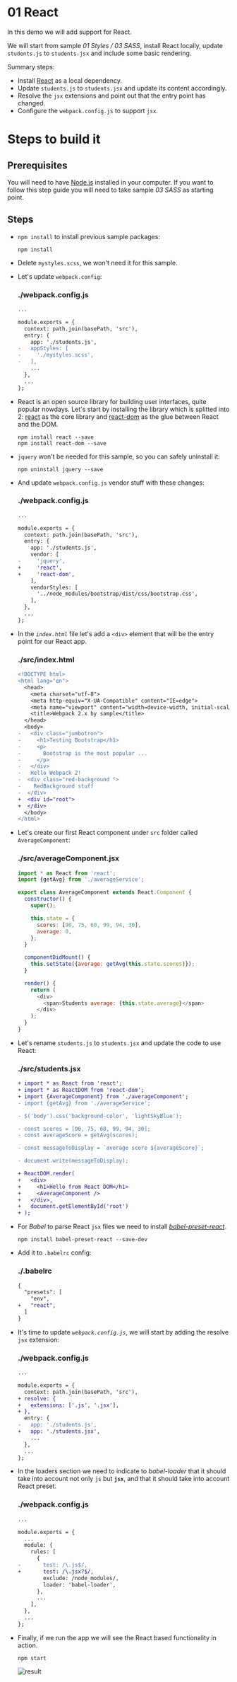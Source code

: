# 01 React

In this demo we will add support for React.

We will start from sample _01 Styles / 03 SASS_, install React locally, update `students.js` to `students.jsx` and include some basic rendering.

Summary steps:
 - Install [React](https://facebook.github.io/react/) as a local dependency.
 - Update `students.js` to `students.jsx` and update its content accordingly.
 - Resolve the `jsx` extensions and point out that the entry point has changed.
 - Configure the `webpack.config.js` to support `jsx`.

# Steps to build it

## Prerequisites

You will need to have [Node.js](https://nodejs.org/en/) installed in your computer. If you want to follow this step guide you will need to take sample _03 SASS_ as starting point.

## Steps

- `npm install` to install previous sample packages:

  ```
  npm install
  ```

- Delete `mystyles.scss`, we won't need it for this sample.

- Let's update `webpack.config`:

  ### ./webpack.config.js
  ```diff
  ...

  module.exports = {
    context: path.join(basePath, 'src'),
    entry: {
      app: './students.js',
  -   appStyles: [
  -     './mystyles.scss',
  -   ],
      ...
    },
    ...
  };

  ```

- React is an open source library for building user interfaces, quite popular nowdays. Let's start by installing the library which is splitted into 2: [react](https://www.npmjs.com/package/react) as the core library and [react-dom](https://www.npmjs.com/package/react-dom) as the glue between React and the DOM.

  ```
  npm install react --save
  npm install react-dom --save
  ```

- `jquery` won't be needed for this sample, so you can safely uninstall it:

  ```
  npm uninstall jquery --save
  ```

- And update `webpack.config.js` vendor stuff with these changes:

  ### ./webpack.config.js
  ```diff
  ...

  module.exports = {
    context: path.join(basePath, 'src'),
    entry: {
      app: './students.js',
      vendor: [
  -     'jquery',
  +     'react',
  +     'react-dom',
      ],
      vendorStyles: [
        '../node_modules/bootstrap/dist/css/bootstrap.css',
      ],
    },
    ...
  };

  ```

- In the *`index.html`* file let's add a `<div>` element that will be the entry
point for our React app.

  ### ./src/index.html
  ```diff
  <!DOCTYPE html>
  <html lang="en">
    <head>
      <meta charset="utf-8">
      <meta http-equiv="X-UA-Compatible" content="IE=edge">
      <meta name="viewport" content="width=device-width, initial-scale=1">
      <title>Webpack 2.x by sample</title>
    </head>
    <body>
  -   <div class="jumbotron">
  -     <h1>Testing Bootstrap</h1>
  -     <p>
  -       Bootstrap is the most popular ...
  -     </p>
  -   </div>
  -   Hello Webpack 2!
  -  <div class="red-background ">
  -    RedBackground stuff
  -  </div>
  +  <div id="root">
  +  </div>
    </body>
  </html>

  ```

- Let's create our first React component under `src` folder called `AverageComponent`:

  ### ./src/averageComponent.jsx
  ```javascript
  import * as React from 'react';
  import {getAvg} from './averageService';

  export class AverageComponent extends React.Component {
    constructor() {
      super();

      this.state = {
        scores: [90, 75, 60, 99, 94, 30],
        average: 0,
      };
    }

    componentDidMount() {
      this.setState({average: getAvg(this.state.scores)});
    }

    render() {
      return (
        <div>
          <span>Students average: {this.state.average}</span>
        </div>
      );
    }
  }

  ```

- Let's rename `students.js` to `students.jsx` and update the code to use React:

  ### ./src/students.jsx
  ```diff
  + import * as React from 'react';
  + import * as ReactDOM from 'react-dom';
  + import {AverageComponent} from './averageComponent';
  - import {getAvg} from './averageService';

  - $('body').css('background-color', 'lightSkyBlue');

  - const scores = [90, 75, 60, 99, 94, 30];
  - const averageScore = getAvg(scores);

  - const messageToDisplay = `average score ${averageScore}`;

  - document.write(messageToDisplay);

  + ReactDOM.render(
  +   <div>
  +     <h1>Hello from React DOM</h1>
  +     <AverageComponent />
  +   </div>,
  +   document.getElementById('root')
  + );
  ```

- For *Babel* to parse React `jsx` files we need to install
[*babel-preset-react*](https://github.com/babel/babel/tree/master/packages/babel-preset-react).

  ```
  npm install babel-preset-react --save-dev
  ```

- Add it to `.babelrc` config:

  ### ./.babelrc
  ```diff
  {
    "presets": [
      "env",
  +   "react",
    ]
  }
  ```

- It's time to update *`webpack.config.js`*, we will start by adding the resolve `jsx` extension:

  ### ./webpack.config.js
  ```diff
  ...

  module.exports = {
    context: path.join(basePath, 'src'),
  + resolve: {
  +   extensions: ['.js', '.jsx'],
  + },
    entry: {
  -   app: './students.js',
  +   app: './students.jsx',
      ...
    },
    ...
  };

  ```

- In the loaders section we need to indicate to *babel-loader* that it should take into account not only `js` but **`jsx`**, and that it should take into account React preset.

  ### ./webpack.config.js
  ```diff
  ...

  module.exports = {
    ...
    module: {
      rules: [
        {
  -       test: /\.js$/,
  +       test: /\.jsx?$/,
          exclude: /node_modules/,
          loader: 'babel-loader',
        },
        ...
      ],
    },
    ...
  };

  ```

- Finally, if we run the app we will see the React based functionality in action.
  
  ```
  npm start
  ```

  ![result](../../99%20Readme%20Resources/02%20Fx/01%20React/result.png)
